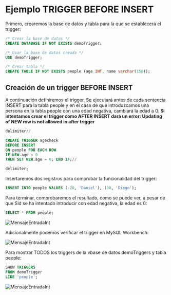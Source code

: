 # Ejemplo TRIGGER BEFORE INSERT
Primero, crearemos la base de datos y tabla para la que se establecerá el trigger:
```sql
/* Crear la base de datos */
CREATE DATABASE IF NOT EXISTS demoTrigger;
```
```sql
/* Usar la base de datos creada */
USE demoTrigger;
```
```sql
/* Crear tabla */
CREATE TABLE IF NOT EXISTS people (age INT, name varchar(150));
```

## Creación de un trigger BEFORE INSERT
A continuación definiremos el trigger. Se ejecutará antes de cada sentencia INSERT para la tabla people y en el caso de que introduzcamos una persona en la tabla people con una edad
negativa, cambiará la edad a 0. **Si intentamos crear el trigger como AFTER INSERT dará un error: Updating of NEW row is not allowed in after trigger**
```sql
delimiter//

CREATE TRIGGER agecheck
BEFORE INSERT
ON people FOR EACH ROW
IF NEW.age < 0
THEN SET NEW.age = 0; END IF;//

delimiter;
```

Insertaremos dos registros para comprobar la funcionalidad del trigger:
```sql
INSERT INTO people VALUES (-20, 'Daniel'), (30, 'Diego');
```

Para terminar, comprobaremos el resultado, como se puede ver, a pesar de que Sid se ha
intentado introducir con edad negativa, la edad es 0:
```sql
SELECT * FROM people;
```

![MensajeEntradaInt](https://github.com/DanielBraun11/ApuntesSQL/blob/main/fotosSQL/BeforeInsert1.png) 

Adicionalmente podemos verificar el trigger en MySQL Workbench:

![MensajeEntradaInt](https://github.com/DanielBraun11/ApuntesSQL/blob/main/fotosSQL/BeforeInsert2.png) 

Para mostrar TODOS los triggers de la vbase de datos demoTriggers y tabla people:
```sql
SHOW TRIGGERS
FROM demoTrigger
LIKE 'people';
```

![MensajeEntradaInt](https://github.com/DanielBraun11/ApuntesSQL/blob/main/fotosSQL/BeforeInsert3.png) 

